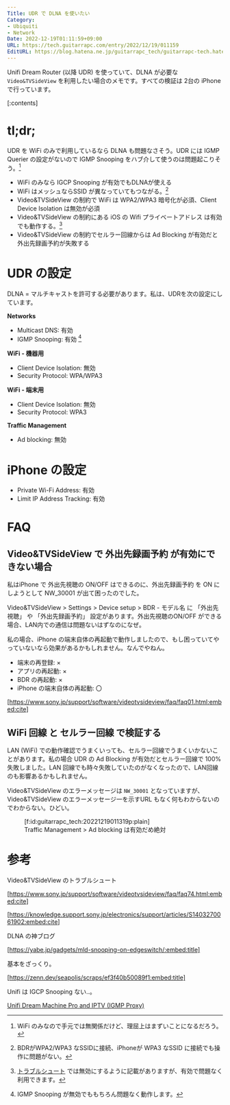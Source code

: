 ```yaml
---
Title: UDR で DLNA を使いたい
Category:
- Ubiquiti
- Network
Date: 2022-12-19T01:11:59+09:00
URL: https://tech.guitarrapc.com/entry/2022/12/19/011159
EditURL: https://blog.hatena.ne.jp/guitarrapc_tech/guitarrapc-tech.hatenablog.com/atom/entry/4207112889946290675
---
```


Unifi Dream Router (以降 UDR) を使っていて、DLNA が必要な  `Video&TVSideView`  を利用したい場合のメモです。すべての検証は 2台の iPhone で行っています。

[:contents]

# tl;dr;

UDR を WiFi のみで利用しているなら DLNA も問題なさそう。UDR には IGMP Querier の設定がないので IGMP Snooping をハブ介して使うのは問題起こりそう。[^1]

* WiFi のみなら IGCP Snooping が有効でもDLNAが使える
* WiFi はメッシュならSSID が異なっていてもつながる。[^3]
* Video&TVSideView の制約で WiFi は WPA2/WPA3 暗号化が必須、Client Device Isolation は無効が必須
* Video&TVSideView の制約にある iOS の Wifi プライベートアドレス は有効でも動作する。[^2]
* Video&TVSideView の制約でセルラー回線からは Ad Blocking が有効だと外出先録画予約が失敗する

# UDR の設定

DLNA = マルチキャストを許可する必要があります。私は、UDRを次の設定にしています。

**Networks**

* Multicast DNS: 有効
* IGMP Snooping: 有効 [^4]

**WiFi - 機器用**

* Client Device Isolation: 無効
* Security Protocol: WPA/WPA3

**WiFi - 端末用**

* Client Device Isolation: 無効
* Security Protocol: WPA3

**Traffic Management**

* Ad blocking: 無効

# iPhone の設定

* Private Wi-Fi Address: 有効
* Limit IP Address Tracking: 有効

# FAQ

## Video&TVSideView で 外出先録画予約 が有効にできない場合

私はiPhone で 外出先視聴の ON/OFF はできるのに、外出先録画予約 を ON にしようとして NW_30001 が出て困ったのでした。

Video&TVSideView > Settings > Device setup > BDR - モデル名 に 「外出先視聴」 や 「外出先録画予約」 設定があります。外出先視聴のON/OFF ができる場合、LAN内での通信は問題ないはずなのになぜ。

私の場合、iPhone の端末自体の再起動で動作しましたので、もし困っていてやっていないなら効果があるかもしれません。なんでやねん。

* 端末の再登録: ×
* アプリの再起動: ×
* BDR の再起動: ×
* iPhone の端末自体の再起動: 〇

[https://www.sony.jp/support/software/videotvsideview/faq/faq01.html:embed:cite]

## WiFi 回線 と セルラー回線 で検証する

LAN (WiFi) での動作確認でうまくいっても、セルラー回線でうまくいかないことがあります。私の場合 UDR の Ad Blocking が有効だとセルラー回線で 100% 失敗しました。LAN 回線でも時々失敗していたのがなくなったので、LAN回線のも影響あるかもしれません。

Video&TVSideView のエラーメッセージは `NW_30001` となっていますが、Video&TVSideView のエラーメッセージ一を示すURL もなく何もわからないのでわからない。ひどい。

<figure class="figure-image figure-image-fotolife" title=" Traffic Management &gt; Ad blocking は有効だめ絶対">[f:id:guitarrapc_tech:20221219011319p:plain]<figcaption> Traffic Management &gt; Ad blocking は有効だめ絶対</figcaption></figure>

# 参考

Video&TVSideView のトラブルシュート

[https://www.sony.jp/support/software/videotvsideview/faq/faq74.html:embed:cite]

[https://knowledge.support.sony.jp/electronics/support/articles/S1403270061902:embed:cite]

DLNA の神ブログ

[https://yabe.jp/gadgets/mld-snooping-on-edgeswitch/:embed:title]

基本をざっくり。

[https://zenn.dev/seapolis/scraps/ef3f40b50089f1:embed:title]

Unifi は IGCP Snooping ない..。

[Unifi Dream Machine Pro and IPTV (IGMP Proxy)](https://community.ui.com/questions/Unifi-Dream-Machine-Pro-and-IPTV-IGMP-Proxy/b97bee2f-333d-420c-b612-e5340b6e664e)



[^1]: WiFi のみなので手元では無関係だけど、理屈上はまずいことになるだろう。
[^2]: [トラブルシュート](https://www.sony.jp/support/software/videotvsideview/faq/faq74.html) では無効にするように記載がありますが、有効で問題なく利用できます。
[^3]: BDRがWPA2/WPA3 なSSIDに接続、iPhoneが WPA3 なSSID に接続でも操作に問題がない。
[^4]: IGMP Snooping が無効でももちろん問題なく動作します。
